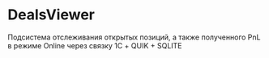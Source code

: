 # DealsViewer
Подсистема отслеживания открытых позиций, а также полученного PnL в режиме Online через связку 1С + QUIK + SQLITE
